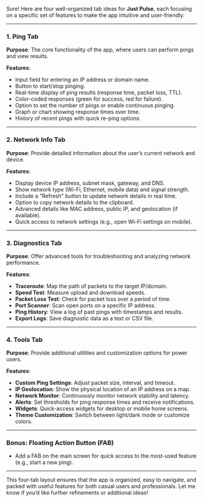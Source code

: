 Sure! Here are four well-organized tab ideas for **Just Pulse**, each focusing on a specific set of features to make the app intuitive and user-friendly:

---

### **1. Ping Tab**
**Purpose**: The core functionality of the app, where users can perform pings and view results.

**Features**:
- Input field for entering an IP address or domain name.
- Button to start/stop pinging.
- Real-time display of ping results (response time, packet loss, TTL).
- Color-coded responses (green for success, red for failure).
- Option to set the number of pings or enable continuous pinging.
- Graph or chart showing response times over time.
- History of recent pings with quick re-ping options.

---

### **2. Network Info Tab**
**Purpose**: Provide detailed information about the user’s current network and device.

**Features**:
- Display device IP address, subnet mask, gateway, and DNS.
- Show network type (Wi-Fi, Ethernet, mobile data) and signal strength.
- Include a "Refresh" button to update network details in real time.
- Option to copy network details to the clipboard.
- Advanced details like MAC address, public IP, and geolocation (if available).
- Quick access to network settings (e.g., open Wi-Fi settings on mobile).

---

### **3. Diagnostics Tab**
**Purpose**: Offer advanced tools for troubleshooting and analyzing network performance.

**Features**:
- **Traceroute**: Map the path of packets to the target IP/domain.
- **Speed Test**: Measure upload and download speeds.
- **Packet Loss Test**: Check for packet loss over a period of time.
- **Port Scanner**: Scan open ports on a specific IP address.
- **Ping History**: View a log of past pings with timestamps and results.
- **Export Logs**: Save diagnostic data as a text or CSV file.

---

### **4. Tools Tab**
**Purpose**: Provide additional utilities and customization options for power users.

**Features**:
- **Custom Ping Settings**: Adjust packet size, interval, and timeout.
- **IP Geolocation**: Show the physical location of an IP address on a map.
- **Network Monitor**: Continuously monitor network stability and latency.
- **Alerts**: Set thresholds for ping response times and receive notifications.
- **Widgets**: Quick-access widgets for desktop or mobile home screens.
- **Theme Customization**: Switch between light/dark mode or customize colors.

---

### **Bonus: Floating Action Button (FAB)**
- Add a FAB on the main screen for quick access to the most-used feature (e.g., start a new ping).

---

This four-tab layout ensures that the app is organized, easy to navigate, and packed with useful features for both casual users and professionals. Let me know if you’d like further refinements or additional ideas!